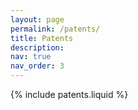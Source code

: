 ```yaml
---
layout: page
permalink: /patents/
title: Patents
description:
nav: true
nav_order: 3
---
```


<!-- _pages/publications.md -->

<!-- Bibsearch Feature -->

<!-- {% include bib_search.liquid %} -->

{% include patents.liquid %}
